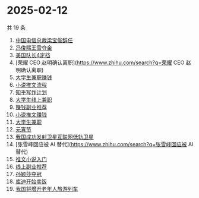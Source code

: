 # 2025-02-12

共 19 条

<!-- BEGIN ZHIHUSEARCH -->
<!-- 最后更新时间 Wed Feb 12 2025 16:27:24 GMT+0800 (China Standard Time) -->
1. [中国电信总裁梁宝俊辞任](https://www.zhihu.com/search?q=中国电信总裁梁宝俊辞任)
1. [冯俊熙王雪夺金](https://www.zhihu.com/search?q=冯俊熙王雪夺金)
1. [美国队长4定档](https://www.zhihu.com/search?q=美国队长4定档)
1. [荣耀 CEO 赵明确认离职](https://www.zhihu.com/search?q=荣耀 CEO 赵明确认离职)
1. [大学生兼职赚钱](https://www.zhihu.com/search?q=大学生兼职赚钱)
1. [小说推文流程](https://www.zhihu.com/search?q=小说推文流程)
1. [知乎写作计划](https://www.zhihu.com/search?q=知乎写作计划)
1. [大学生线上兼职](https://www.zhihu.com/search?q=大学生线上兼职)
1. [赚钱副业推荐](https://www.zhihu.com/search?q=赚钱副业推荐)
1. [小说推文赚钱](https://www.zhihu.com/search?q=小说推文赚钱)
1. [大学生兼职](https://www.zhihu.com/search?q=大学生兼职)
1. [元宵节](https://www.zhihu.com/search?q=元宵节)
1. [我国成功发射卫星互联网低轨卫星](https://www.zhihu.com/search?q=我国成功发射卫星互联网低轨卫星)
1. [张雪峰回应被 AI 替代](https://www.zhihu.com/search?q=张雪峰回应被 AI 替代)
1. [推文小说入门](https://www.zhihu.com/search?q=推文小说入门)
1. [线上副业推荐](https://www.zhihu.com/search?q=线上副业推荐)
1. [孙颖莎夺冠](https://www.zhihu.com/search?q=孙颖莎夺冠)
1. [库迪开始卖饭](https://www.zhihu.com/search?q=库迪开始卖饭)
1. [我国将增开老年人旅游列车](https://www.zhihu.com/search?q=我国将增开老年人旅游列车)
<!-- END ZHIHUSEARCH -->
